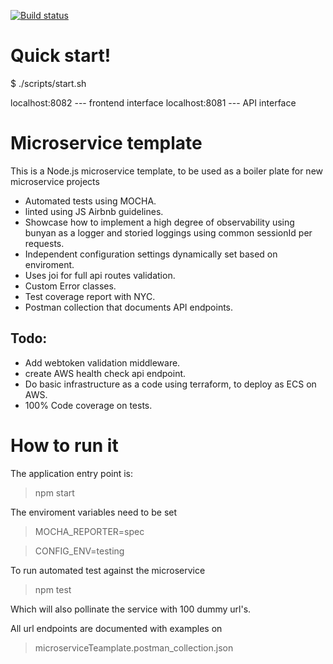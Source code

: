 [![Build status](https://badge.buildkite.com/5cca4fed7c1a66d0fa7e554e93344365ad7a5c507d91fba496.svg)](https://buildkite.com/dreamstate/webhook-micoservice)


# Quick start!

$ ./scripts/start.sh

localhost:8082 --- frontend interface
localhost:8081 --- API interface


# Microservice template
This is a Node.js microservice template, to be used as a boiler plate for new microservice projects

- Automated tests using MOCHA.
- linted using JS Airbnb guidelines.
- Showcase how to implement a high degree of observability using bunyan as a logger and storied loggings using common sessionId per requests.
- Independent configuration settings dynamically set based on enviroment.
- Uses joi for full api routes validation.
- Custom Error classes.
- Test coverage report with NYC.
- Postman collection that documents API endpoints.

## Todo:
- Add webtoken validation middleware.
- create AWS health check api endpoint.
- Do basic infrastructure as a code using terraform, to deploy as ECS on AWS.
- 100% Code coverage on tests.

# How to run it

The application entry point is:
 > npm start

The enviroment variables need to be set
 > MOCHA_REPORTER=spec

 > CONFIG_ENV=testing

 
To run automated test against the microservice
 >npm test

Which will also pollinate the service with 100 dummy url's.

All url endpoints are documented with examples on
> microserviceTeamplate.postman_collection.json
